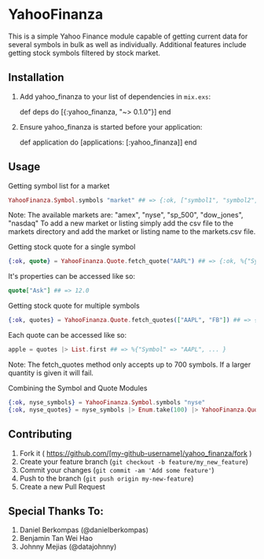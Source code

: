 # YahooFinanza
This is a simple Yahoo Finance module capable of getting current data for several symbols in bulk as well as individually. Additional features include getting stock symbols filtered by stock market.

## Installation

  1. Add yahoo_finanza to your list of dependencies in `mix.exs`:

        def deps do
          [{:yahoo_finanza, "~> 0.1.0"}]
        end

  2. Ensure yahoo_finanza is started before your application:

        def application do
          [applications: [:yahoo_finanza]]
        end

## Usage

Getting symbol list for a market

```elixir
YahooFinanza.Symbol.symbols "market" ## => {:ok, ["symbol1", "symbol2", ..., "symboln"]}
```

Note: The available markets are: "amex", "nyse", "sp_500", "dow_jones", "nasdaq"
To add a new market or listing simply add the csv file to the markets directory
and add the market or listing name to the markets.csv file.

Getting stock quote for a single symbol

```elixir
{:ok, quote} = YahooFinanza.Quote.fetch_quote("AAPL") ## => {:ok, %{"Symbol" => "AAPL", ... }}
```

It's properties can be accessed like so:

```elixir
quote["Ask"] ## => 12.0
```

Getting stock quote for multiple symbols

```elixir
{:ok, quotes} = YahooFinanza.Quote.fetch_quotes(["AAPL", "FB"]) ## => {:ok, quote_map_list}
```

Each quote can be accessed like so:

```elixir
apple = quotes |> List.first ## => %{"Symbol" => "AAPL", ... }
```

Note: The fetch_quotes method only accepts up to 700 symbols. If a larger quantity is given it will fail.

Combining the Symbol and Quote Modules

```elixir
{:ok, nyse_symbols} = YahooFinanza.Symbol.symbols "nyse"
{:ok, nyse_quotes} = nyse_symbols |> Enum.take(100) |> YahooFinanza.Quote.fetch_quotes
```

## Contributing

1. Fork it ( https://github.com/[my-github-username]/yahoo_finanza/fork )
2. Create your feature branch (`git checkout -b feature/my_new_feature`)
3. Commit your changes (`git commit -am 'Add some feature'`)
4. Push to the branch (`git push origin my-new-feature`)
5. Create a new Pull Request

## Special Thanks To:

1. Daniel Berkompas (@danielberkompas)
2. Benjamin Tan Wei Hao
2. Johnny Mejias (@datajohnny)
